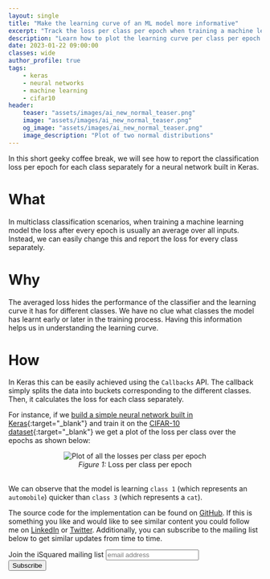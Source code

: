 ```yaml
---
layout: single
title: "Make the learning curve of an ML model more informative"
excerpt: "Track the loss per class per epoch when training a machine learning model to reveal the learning curve for different classes."
description: "Learn how to plot the learning curve per class per epoch of a neural network in Keras using the Keras Callbacks API"
date: 2023-01-22 09:00:00
classes: wide
author_profile: true
tags:
    - keras
    - neural networks
    - machine learning
    - cifar10
header:
    teaser: "assets/images/ai_new_normal_teaser.png"
    image: "assets/images/ai_new_normal_teaser.png"
    og_image: "assets/images/ai_new_normal_teaser.png"
    image_description: "Plot of two normal distributions"
---
```


In this short geeky coffee break, we will see how to report the classification loss per epoch for each class separately
for a neural network built in Keras.

# What
In multiclass classification scenarios, when training a machine learning model the loss after every epoch is usually an
average over all inputs. Instead, we can easily change this and report the loss for every class separately.

# Why
The averaged loss hides the performance of the classifier and the learning curve it has for different classes. We 
have no clue what classes the model has learnt early or later in the training process. Having this information helps
us in understanding the learning curve.

# How
In Keras this can be easily achieved using the `Callbacks` API. The callback simply splits the data into buckets
corresponding to the different classes. Then, it calculates the loss for each class separately.

For instance, if we [build a simple neural network built in Keras](https://github.com/IlievskiV/Amusive-Blogging-N-Coding/blob/master/Visualizations/loss_per_class.ipynb){:target="_blank"} 
and train it on the [CIFAR-10 dataset](https://www.cs.toronto.edu/~kriz/cifar.html){:target="_blank"} we get a plot of the loss per
class over the epochs as shown below:

<center>
    <img data-src="{{ site.url }}{{ site.baseurl }}/assets/images/loss_per_class.png" class="lazyload" alt="Plot of all the losses per class per epoch"/>
    <br/>
    <span class="caption text-muted">
        <i>Figure 1:</i> Loss per class per epoch
    </span>
</center>
<br/>

We can observe that the model is learning `class 1` (which represents an `automobile`) quicker than `class 3` (which represents a `cat`).


The source code for the implementation can be found on <a href="https://github.com/IlievskiV/Amusive-Blogging-N-Coding/blob/master/Visualizations/loss_per_class.ipynb" target="_blank">GitHub</a>.
If this is something you like and would like to see similar content you could follow me on <a href="https://www.linkedin.com/in/vilievski/" target="_blank" rel="noopener">LinkedIn</a>
or <a href="https://twitter.com/VladOsaurus" target="_blank" rel="noopener">Twitter</a>. Additionally, you can subscribe to the mailing list below to get similar updates from time to time.


<link href="//cdn-images.mailchimp.com/embedcode/horizontal-slim-10_7.css" rel="stylesheet" type="text/css">
<link href="/assets/css/mailchimp.css">
<div id="mc_embed_signup">
<form action="https://digital.us19.list-manage.com/subscribe/post?u=cb9dbe40387c27177a25de80f&amp;id=08bda6f8e0" method="post" id="mc-embedded-subscribe-form" name="mc-embedded-subscribe-form" class="validate" target="_blank" novalidate>
    <div id="mc_embed_signup_scroll">
	<label for="mce-EMAIL">Join the iSquared mailing list</label>
	<input type="email" value="" name="EMAIL" class="email" id="mce-EMAIL" placeholder="email address" required>
    <!-- real people should not fill this in and expect good things - do not remove this or risk form bot signups-->
    <div style="position: absolute; left: -5000px;" aria-hidden="true"><input type="text" name="b_cb9dbe40387c27177a25de80f_08bda6f8e0" tabindex="-1" value=""></div>
    <div class="clear"><input type="submit" value="Subscribe" name="subscribe" id="mc-embedded-subscribe" class="button"></div>
    </div>
</form>
</div>
<br/>
